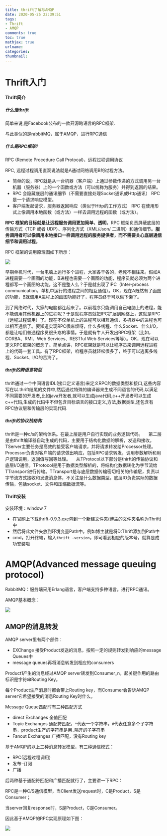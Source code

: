 ```yaml
---
title: thrift了解与AMQP
date: 2020-05-25 22:39:51
tags: 
- Thrift
- AMQP
comments: true
toc: true
mathjax: true
urlname:
categories:
thumbnail:
---
```


# Thrift入门

#### Thrift简介

##### 什么是thrift

简单来说,是Facebook公布的一款开源跨语言的RPC框架.

与此类似的是rabbitMQ，属于AMQP，进行RPC通信

##### 什么是RPC框架?

RPC (Remote Procedure Call Protocal)，远程过程调用协议

RPC, 远程过程调用直观说法就是A通过网络调用B的过程方法。

- 简单的说，RPC就是从一台机器（客户端）上通过参数传递的方式调用另一台机器（服务器）上的一个函数或方法（可以统称为服务）并得到返回的结果。
- RPC 会隐藏底层的通讯细节（不需要直接处理Socket通讯或Http通讯） RPC 是一个请求响应模型。
- 客户端发起请求，服务器返回响应（类似于Http的工作方式） RPC 在使用形式上像调用本地函数（或方法）一样去调用远程的函数（或方法）。

**RPC 框架的目标就是让远程服务调用更加简单、透明**，RPC 框架负责屏蔽底层的传输方式（TCP 或者 UDP）、序列化方式（XML/Json/ 二进制）和通信细节。**服务调用者可以像调用本地接口一样调用远程的服务提供者，而不需要关心底层通信细节和调用过程。**

RPC 框架的调用原理图如下所示：

![](https://pic.downk.cc/item/5fb4deffb18d62711359873d.jpg)

早期单机时代，一台电脑上运行多个进程，大家各干各的，老死不相往来。假如A进程需要一个画图的功能，B进程也需要一个画图的功能，程序员就必须为两个进程都写一个画图的功能。这不是整人么？于是就出现了IPC（Inter-process communication，单机中运行的进程之间的相互通信）。OK，现在A既然有了画图的功能，B就调用A进程上的画图功能好了，程序员终于可以偷下懒了。

到了网络时代，大家的电脑都连起来了。以前程序只能调用自己电脑上的进程，能不能调用其他机器上的进程呢？于是就程序员就把IPC扩展到网络上，这就是RPC（远程过程调用）了。现在不仅单机上的进程可以相互通信，多机器中的进程也可以相互通信了。要知道实现RPC很麻烦呀，什么多线程、什么Socket、什么I/O，都是让咱们普通程序员很头疼的事情。于是就有牛人开发出RPC框架（比如，CORBA、RMI、Web Services、RESTful Web Services等等）。OK，现在可以定义RPC框架的概念了。简单点讲，RPC框架就是可以让程序员来调用远程进程上的代码一套工具。有了RPC框架，咱程序员就轻松很多了，终于可以逃离多线程、Socket、I/O的苦海了。

##### thrift的跨语言特型

thrift通过一个中间语言IDL(接口定义语言)来定义RPC的数据类型和接口,这些内容写在以.thrift结尾的文件中,然后通过特殊的编译器来生成不同语言的代码,以满足不同需要的开发者,比如java开发者,就可以生成java代码,c++开发者可以生成c++代码,生成的代码中不但包含目标语言的接口定义,方法,数据类型,还包含有RPC协议层和传输层的实现代码.

##### thrift的协议栈结构

thrift是一种c/s的架构体系。在最上层是用户自行实现的业务逻辑代码。
 　第二层是由thrift编译器自动生成的代码，主要用于结构化数据的解析，发送和接收。TServer主要任务是高效的接受客户端请求，并将请求转发给Processor处理。Processor负责对客户端的请求做出响应，包括RPC请求转发，调用参数解析和用户逻辑调用，返回值写回等处理。
 　从TProtocol以下部分是thirft的传输协议和底层I/O通信。TProtocol是用于数据类型解析的，将结构化数据转化为字节流给TTransport进行传输。TTransport是与底层数据传输密切相关的传输层，负责以字节流方式接收和发送消息体，不关注是什么数据类型。底层IO负责实际的数据传输，包括socket、文件和压缩数据流等。

#### Thrift安装

安装环境：window 7

- 在[官网](https://link.jianshu.com?t=http://archive.apache.org/dist/thrift/0.9.3/)上下载thrift-0.9.3.exe包到一个新建文件夹(博主的文件夹名称为Thrift)中
- 然后将此文件夹放到环境变量Path中。例如博主就是将D:Thrift添加到Path中
- cmd，打开终端，输入`thrift -version`，即可看到相应的版本号，就算是成功安装啦

# AMQP(Advanced message queuing protocol)

RabbitMQ：服务端采用Erlang语言，客户端支持多种语言。进行RPC通讯。

AMQP基本概念：

![](https://pic.downk.cc/item/5f0433f714195aa5947e67cb.png)

## AMQP的消息转发

AMQP server里有两个部件：

- EXChange 接受Product发送的消息，按照一定的规则转发到响应的message Queues中
- message queues再将消息转发到相应的consumers

Product1产生的消息经过AMQP server转发到Consumer_n，起关键作用的路由标识是字符串Routing Key。

每个Product生产消息时都会带上Routing key，而Consumer会告诉AMQP server它希望接受的消息Routing Key时什么。

Message Queue匹配时有三种匹配方式

- direct Exchanges 全值匹配
- Topic Exchanges 通配符匹配，`*`代表一个字符串，`#`代表任意多个子字符串，product生产的字符串是用`.`隔开的子字符串
- Fanout Exchanges 广播匹配，没有Routing key

基于AMQP的以上三种消息转发模型，有三种通信模式：

- RPC(远程过程调用)
- 发布-订阅
- 广播

后两种基于通配符匹配和广播匹配就行了，主要讲一下RPC：

RPC是一种C/S通信模型，当Client发送request时，C是Product，S是Consumer；

当server回复response时，S是Product，C是Consumer。

因此基于AMQP的RPC实现原理如下图：

![](https://pic.downk.cc/item/5f043a0c14195aa59480f992.png)